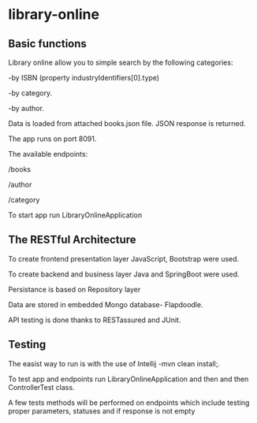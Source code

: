 # library-online

## Basic functions 

Library online allow you to simple search by the following categories: 

-by ISBN (property industryIdentifiers[0].type)

-by category.

-by author.

Data is loaded from attached books.json file. JSON response is returned.

The app runs on port 8091.

The available endpoints:

/books

/author

/category

To start app run LibraryOnlineApplication 

## The RESTful Architecture

To create frontend presentation layer JavaScript, Bootstrap were used.

To create backend and business layer Java and SpringBoot were used.

Persistance is based on Repository layer

Data are stored in embedded Mongo database- Flapdoodle.

API testing is done thanks to RESTassured and JUnit.

## Testing

The easist way to run is with the use of Intellij -mvn clean install;.

To test app and endpoints run LibraryOnlineApplication and then and then ControllerTest class.

A few tests methods will be performed on endpoints which include testing proper parameters, statuses and if response is not empty



